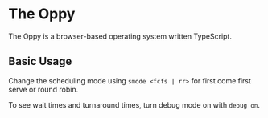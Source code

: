 The Oppy
============
The Oppy is a browser-based operating system written TypeScript.

## Basic Usage

Change the scheduling mode using `smode <fcfs | rr>` for first come first serve or round robin.

To see wait times and turnaround times, turn debug mode on with `debug on`.
